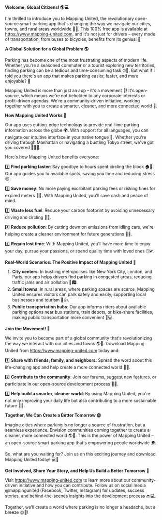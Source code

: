 **Welcome, Global Citizens! 🌎💻**

I'm thrilled to introduce you to Mapping United, the revolutionary open-source smart parking app that's changing the way we navigate our cities, towns, and rural areas worldwide 🚀👏. This 100% free app is available at https://www.mapping-united.com, and it's not just for drivers – every mode of transportation, from buses to bicycles, benefits from its genius! 🌈

**A Global Solution for a Global Problem 🌎**

Parking has become one of the most frustrating aspects of modern life. Whether you're a seasoned commuter or a tourist exploring new territories, finding parking can be a tedious and time-consuming task ⏰🚗. But what if I told you there's an app that makes parking easier, faster, and more enjoyable? 🤔

Mapping United is more than just an app – it's a movement 💪! It's open-source, which means we're not beholden to any corporate interests or profit-driven agendas. We're a community-driven initiative, working together with you to create a smarter, cleaner, and more connected world 🌟.

**How Mapping United Works 🤝**

Our app uses cutting-edge technology to provide real-time parking information across the globe 🌍. With support for all languages, you can navigate our intuitive interface in your native tongue 💬. Whether you're driving through Manhattan or navigating a bustling Tokyo street, we've got you covered 🚗🇯🇵.

Here's how Mapping United benefits everyone:

1️⃣ **Find parking faster**: Say goodbye to hours spent circling the block 🏠💨. Our app guides you to available spots, saving you time and reducing stress 😌.

2️⃣ **Save money**: No more paying exorbitant parking fees or risking fines for expired meters 💸🚫. With Mapping United, you'll save cash and peace of mind.

3️⃣ **Waste less fuel**: Reduce your carbon footprint by avoiding unnecessary driving and circling 🌿💧.

4️⃣ **Reduce pollution**: By cutting down on emissions from idling cars, we're helping create a cleaner environment for future generations 💚🌟.

5️⃣ **Regain lost time**: With Mapping United, you'll have more time to enjoy your day, pursue your passions, or spend quality time with loved ones 🕒💕.

**Real-World Scenarios: The Positive Impact of Mapping United 🌈**

1. **City centers**: In bustling metropolises like New York City, London, and Paris, our app helps drivers find parking in congested areas, reducing traffic jams and air pollution 🚗🏙️.
2. **Small towns**: In rural areas, where parking spaces are scarce, Mapping United ensures visitors can park safely and easily, supporting local businesses and tourism 💸👍.
3. **Public transportation hubs**: Our app informs riders about available parking options near bus stations, train depots, or bike-share facilities, making public transportation more convenient 🚌💻.

**Join the Movement! 🌟**

We invite you to become part of a global community that's revolutionizing the way we interact with our cities and towns 🌎👫. Download Mapping United from https://www.mapping-united.com today and:

1️⃣ **Share with friends, family, and neighbors**: Spread the word about this life-changing app and help create a more connected world 📢💬.

2️⃣ **Contribute to the community**: Join our forums, suggest new features, or participate in our open-source development process 🤝🌟.

3️⃣ **Help build a smarter, cleaner world**: By using Mapping United, you're not only improving your daily life but also contributing to a more sustainable future 🌿💚.

**Together, We Can Create a Better Tomorrow 🌞**

Imagine cities where parking is no longer a source of frustration, but a seamless experience. Envision communities coming together to create a cleaner, more connected world 🌎🌟. This is the power of Mapping United – an open-source smart parking app that's empowering people worldwide 🌍.

So, what are you waiting for? Join us on this exciting journey and download Mapping United today! 💻💪

**Get Involved, Share Your Story, and Help Us Build a Better Tomorrow 🌟**

Visit https://www.mapping-united.com to learn more about our community-driven initiative and how you can contribute. Follow us on social media @mappingunited (Facebook, Twitter, Instagram) for updates, success stories, and behind-the-scenes insights into the development process 🔜💻.

Together, we'll create a world where parking is no longer a headache, but a breeze 🌞👏!